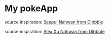 # My pokeApp
source inspiration: [Saepul Nahwan from Dibbble](https://dribbble.com/shots/6563578-Pokedex-App-Animation)

source inspiration: [Alex Xu Nahwan from Dibbble](https://www.behance.net/gallery/180876205/Pokemon-App)
